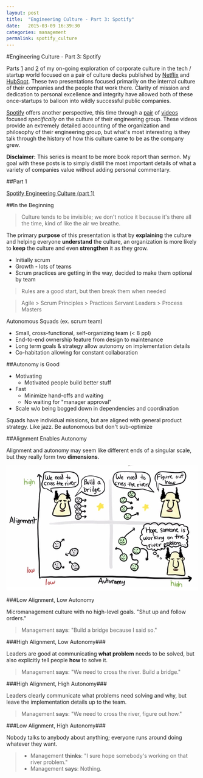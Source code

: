 ```yaml
---
layout: post
title:  "Engineering Culture - Part 3: Spotify"
date:   2015-03-09 16:39:30
categories: management
permalink: spotify_culture
---
```


#Engineering Culture - Part 3: Spotify

Parts [1][part_1] and [2][part_2] of my on-going exploration of corporate culture in the tech / startup world focused on a pair of culture decks published by [Netflix][netflix_deck] and [HubSpot][hubspot_deck]. These two presentations focused primarily on the internal culture of their companies and the people that work there. Clarity of mission and dedication to personal excellence and integrity have allowed both of these once-startups to balloon into wildly successful public companies. 

[Spotify][spotify_corp] offers another perspective, this time through a [pair][spotify_talk_1] of [videos][spotify_talk_2] focused _specifically_ on the culture of their engineering group. These videos provide an extremely detailed accounting of the organization and philosophy of their engineering group, but what's most interesting is they talk through the history of how this culture came to be as the company grew. 

**Disclaimer:** This series is meant to be more book report than sermon. My goal with these posts is to simply distill the most important details of what a variety of companies value without adding personal commentary.

##Part 1

[Spotify Engineering Culture (part 1)][spotify_talk_1]

##In the Beginning

> Culture tends to be invisible; we don't notice it because it's there all the time, kind of like the air we breathe.

The primary **purpose** of this presentation is that by **explaining** the culture and helping everyone **understand** the culture, an organization is more likely to **keep** the culture and even **strengthen** it as they grow.

- Initially scrum
- Growth - lots of teams
- Scrum practices are getting in the way, decided to make them optional by team

> Rules are a good start, but then break them when needed

> Agile > Scrum
> Principles > Practices 
> Servant Leaders > Process Masters

Autonomous Squads  (ex. scrum team)
- Small, cross-functional, self-organizing team (< 8 ppl)
- End-to-end ownership feature from design to maintenance
- Long term goals & strategy allow autonomy on implementation details
- Co-habitation allowing for constant collaboration 

##Autonomy is Good

- Motivating
	- Motivated people build better stuff
- Fast
	- Minimize hand-offs and waiting
	- No waiting for "manager approval"
- Scale w/o being bogged down in dependencies and coordination

Squads have individual missions, but are aligned with general product strategy. Like jazz. Be autonomous but don't sub-optimize

##Alignment Enables Autonomy

Alignment and autonomy may seem like different ends of a singular scale, but they really form two **dimensions**. 

![autonomy](/assets/alignmentXautonomy.jpg)

###Low Alignment, Low Autonomy

Micromanagement culture with no high-level goals. "Shut up and follow orders."

> Management **says**: "Build a bridge because I said so."

###High Alignment, Low Autonomy###

Leaders are good at communicating **what problem** needs to be solved, but also explicitly tell people **how** to solve it. 

> Management **says**: "We need to cross the river. Build a bridge."

###High Alignment, High Autonomy### 

Leaders clearly communicate what problems need solving and why, but leave the implementation details up to the team.

> Management **says**: "We need to cross the river, figure out how."

###Low Alignment, High Autonomy### 

Nobody talks to anybody about anything; everyone runs around doing whatever they want.

> - Management **thinks**: "I sure hope somebody's working on that river problem." 
> - Management **says**: Nothing.



[part_1]:			/netflix_culture
[part_2]:			/hubspot_culture
[spotify_corp]:		https://www.spotify.com/us/
[spotify_talk_1]:	https://labs.spotify.com/2014/03/27/spotify-engineering-culture-part-1/
[spotify_talk_2]:	https://labs.spotify.com/2014/09/20/spotify-engineering-culture-part-2/
[hubspot_corp]:		http://www.hubspot.com/
[hubspot_deck]:		http://www.slideshare.net/HubSpot/the-hubspot-culture-code-creating-a-company-we-love
[netflix_corp]:		http://www.netflix.com/
[netflix_deck]:		http://www.slideshare.net/reed2001/culture-1798664